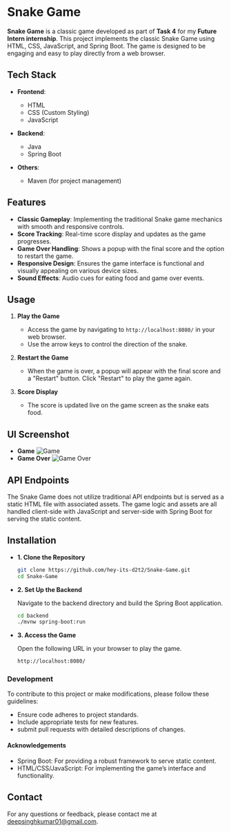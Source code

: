 # Snake Game

**Snake Game** is a classic game developed as part of **Task 4** for my **Future Intern internship**. This project implements the classic Snake Game using HTML, CSS, JavaScript, and Spring Boot. The game is designed to be engaging and easy to play directly from a web browser.

## Tech Stack

- **Frontend**:
  - HTML
  - CSS (Custom Styling)
  - JavaScript

- **Backend**:
  - Java
  - Spring Boot

- **Others**:
  - Maven (for project management)

## Features

- **Classic Gameplay**: Implementing the traditional Snake game mechanics with smooth and responsive controls.
- **Score Tracking**: Real-time score display and updates as the game progresses.
- **Game Over Handling**: Shows a popup with the final score and the option to restart the game.
- **Responsive Design**: Ensures the game interface is functional and visually appealing on various device sizes.
- **Sound Effects**: Audio cues for eating food and game over events.

## Usage

1. **Play the Game**
   - Access the game by navigating to `http://localhost:8080/` in your web browser.
   - Use the arrow keys to control the direction of the snake.

2. **Restart the Game**
   - When the game is over, a popup will appear with the final score and a "Restart" button. Click "Restart" to play the game again.

3. **Score Display**
   - The score is updated live on the game screen as the snake eats food.

## UI Screenshot
- **Game**
  ![Game](https://github.com/user-attachments/assets/4fddcba3-eded-4b8f-b8c1-b3975a11f2f3)
- **Game Over**
  ![Game Over](https://github.com/user-attachments/assets/368060a5-55c2-41be-94ab-e9957c05a196)

## API Endpoints

The Snake Game does not utilize traditional API endpoints but is served as a static HTML file with associated assets. The game logic and assets are all handled client-side with JavaScript and server-side with Spring Boot for serving the static content.

## Installation

- **1. Clone the Repository**

  ```bash
  git clone https://github.com/hey-its-d2t2/Snake-Game.git
  cd Snake-Game
  
- **2. Set Up the Backend**

  Navigate to the backend directory and build the Spring Boot application.

  ```bash
  cd backend
  ./mvnw spring-boot:run
  ```
- **3. Access the Game**

  Open the following URL in your browser to play the game.
  
  ```bash
  http://localhost:8080/
  ```
### Development
To contribute to this project or make modifications, please follow these guidelines:

- Ensure code adheres to project standards.
- Include appropriate tests for new features.
- submit pull requests with detailed descriptions of changes.
#### Acknowledgements
- Spring Boot: For providing a robust framework to serve static content.
- HTML/CSS/JavaScript: For implementing the game’s interface and functionality.
## Contact
For any questions or feedback, please contact me at deepsinghkumar01@gmail.com.
